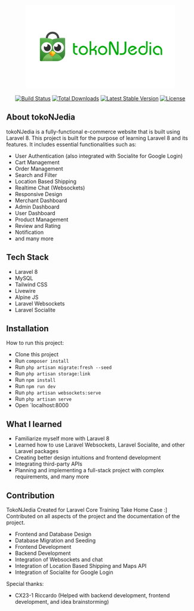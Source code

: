 <p align="center"><img src="public/assets/logo/tokoNJedia/2.png" width="400" alt="tokoNJedia Logo"></p>

<p align="center">
<a href="https://github.com/laravel/framework/actions"><img src="https://github.com/laravel/framework/workflows/tests/badge.svg" alt="Build Status"></a>
<a href="https://packagist.org/packages/laravel/framework"><img src="https://img.shields.io/packagist/dt/laravel/framework" alt="Total Downloads"></a>
<a href="https://packagist.org/packages/laravel/framework"><img src="https://img.shields.io/packagist/v/laravel/framework" alt="Latest Stable Version"></a>
<a href="https://packagist.org/packages/laravel/framework"><img src="https://img.shields.io/packagist/l/laravel/framework" alt="License"></a>
</p>

## About tokoNJedia
tokoNJedia is a fully-functional e-commerce website that is built using Laravel 8. This project is built for the purpose of learning Laravel 8 and its features. 
It includes essential functionalities such as:
- User Authentication (also integrated with Socialite for Google Login)
- Cart Management
- Order Management
- Search and Filter
- Location Based Shipping
- Realtime Chat (Websockets)
- Responsive Design
- Merchant Dashboard
- Admin Dashboard
- User Dashboard
- Product Management
- Review and Rating
- Notification
- and many more

## Tech Stack
- Laravel 8
- MySQL
- Tailwind CSS
- Livewire
- Alpine JS
- Laravel Websockets
- Laravel Socialite

## Installation
How to run this project:
- Clone this project
- Run `composer install`
- Run `php artisan migrate:fresh --seed`
- Run `php artisan storage:link`
- Run `npm install`
- Run `npm run dev`
- Run `php artisan websockets:serve`
- Run `php artisan serve`
- Open `localhost:8000

## What I learned
- Familiarize myself more with Laravel 8
- Learned how to use Laravel Websockets, Laravel Socialite, and other Laravel packages
- Creating better design intuitions and frontend development
- Integrating third-party APIs
- Planning and implementing a full-stack project with complex requirements, and many more

## Contribution
TokoNJedia
Created for Laravel Core Training Take Home Case :]
Contributed on all aspects of the project and the documentation of the project.
- Frontend and Database Design
- Database Migration and Seeding
- Frontend Development
- Backend Development
- Integration of Websockets and chat
- Integration of Location Based Shipping and Maps API
- Integration of Socialite for Google Login

Special thanks:
- CX23-1 Riccardo (Helped with backend development, frontend development, and idea brainstorming)
